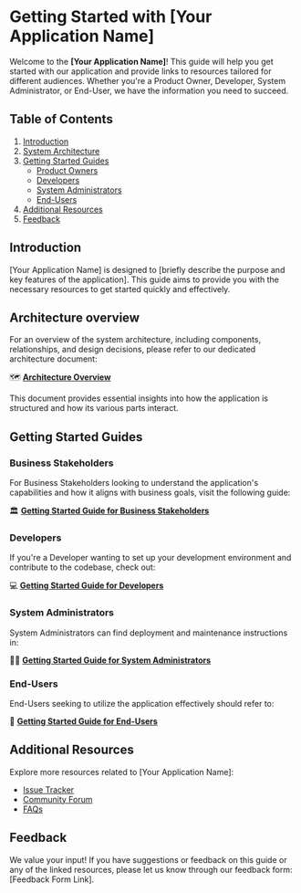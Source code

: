 # Getting Started with [Your Application Name]

Welcome to the **[Your Application Name]**! This guide will help you get started with our application and provide links to resources tailored for different audiences. Whether you're a Product Owner, Developer, System Administrator, or End-User, we have the information you need to succeed.

## Table of Contents
1. [Introduction](#introduction)
2. [System Architecture](#system-architecture)
3. [Getting Started Guides](#getting-started-guides)
   - [Product Owners](#product-owners)
   - [Developers](#developers)
   - [System Administrators](#system-administrators)
   - [End-Users](#end-users)
4. [Additional Resources](#additional-resources)
5. [Feedback](#feedback)

## Introduction
[Your Application Name] is designed to [briefly describe the purpose and key features of the application]. This guide aims to provide you with the necessary resources to get started quickly and effectively.

## Architecture overview
For an overview of the system architecture, including components, relationships, and design decisions, please refer to our dedicated architecture document:

🗺️ **[Architecture Overview](link-to-architecture.md)**

This document provides essential insights into how the application is structured and how its various parts interact.

## Getting Started Guides

### Business Stakeholders
For Business Stakeholders looking to understand the application's capabilities and how it aligns with business goals, visit the following guide:

🏛️ **[Getting Started Guide for Business Stakeholders](link-to-business-stakeholders-guide)**

### Developers
If you're a Developer wanting to set up your development environment and contribute to the codebase, check out:

💻 **[Getting Started Guide for Developers](link-to-developer-guide)**

### System Administrators
System Administrators can find deployment and maintenance instructions in:

🧑‍🔧 **[Getting Started Guide for System Administrators](link-to-admin-guide)**

### End-Users
End-Users seeking to utilize the application effectively should refer to:

👥 **[Getting Started Guide for End-Users](link-to-user-guide)**

## Additional Resources
Explore more resources related to [Your Application Name]:
- [Issue Tracker](link-to-issue-tracker)
- [Community Forum](link-to-forum)
- [FAQs](link-to-faqs)

## Feedback
We value your input! If you have suggestions or feedback on this guide or any of the linked resources, please let us know through our feedback form: [Feedback Form Link].
